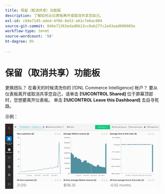 ```yaml
---
title: 保留（取消共享）功能板
description: 了解如何从仪表板离开或取消共享您自己。
exl-id: c84e7145-aded-4f66-8e52-a61c7e6ac804
source-git-commit: 8d4e71363edad0613cc0ab277c2a43aad000965e
workflow-type: tm+mt
source-wordcount: '58'
ht-degree: 0%

---
```


# 保留（取消共享）功能板

更换团队？ 在春天的时候清洗你的 [!DNL Commerce Intelligence] 帐户？ 要从仪表板离开或取消共享您自己，请单击 **[!UICONTROL Shared]** 位于屏幕顶部时，您想要离开仪表板。 单击 **[!UICONTROL Leave this Dashboard]** 去自寻死路。

示例：

![离开仪表板](../../assets/Leave_Dashboard.gif)
